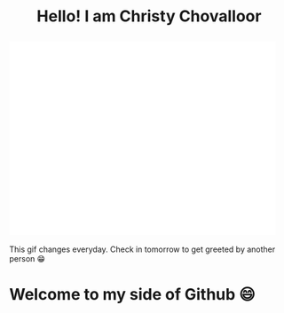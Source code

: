# <p align='center'>Hello! I am Christy Chovalloor</p> 
<!-- DAILY_GIF_START -->
![](hello-gifs/monday.gif)
<p>This gif changes everyday. Check in tomorrow to get greeted by another person 😁</p>
<!-- DAILY_GIF_END -->

# Welcome to my side of Github 😄
